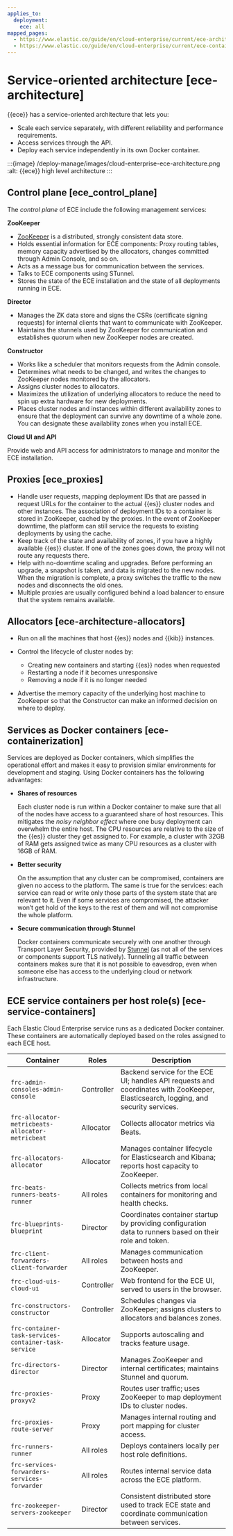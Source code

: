 ```yaml
---
applies_to:
  deployment:
    ece: all
mapped_pages:
  - https://www.elastic.co/guide/en/cloud-enterprise/current/ece-architecture.html
  - https://www.elastic.co/guide/en/cloud-enterprise/current/ece-containerization.html
---
```


# Service-oriented architecture [ece-architecture]

{{ece}} has a service-oriented architecture that lets you:

* Scale each service separately, with different reliability and performance requirements.
* Access services through the API.
* Deploy each service independently in its own Docker container.

:::{image} /deploy-manage/images/cloud-enterprise-ece-architecture.png
:alt: {{ece}} high level architecture
:::

## Control plane [ece_control_plane]

The *control plane* of ECE include the following management services:

**ZooKeeper**

* [ZooKeeper](http://zookeeper.apache.org/) is a distributed, strongly consistent data store.
* Holds essential information for ECE components: Proxy routing tables, memory capacity advertised by the allocators, changes committed through Admin Console, and so on.
* Acts as a message bus for communication between the services.
* Talks to ECE components using STunnel.
* Stores the state of the ECE installation and the state of all deployments running in ECE.

**Director**

* Manages the ZK data store and signs the CSRs (certificate signing requests) for internal clients that want to communicate with ZooKeeper.
* Maintains the stunnels used by ZooKeeper for communication and establishes quorum when new ZooKeeper nodes are created.

**Constructor**

* Works like a scheduler that monitors requests from the Admin console.
* Determines what needs to be changed, and writes the changes to ZooKeeper nodes monitored by the allocators.
* Assigns cluster nodes to allocators.
* Maximizes the utilization of underlying allocators to reduce the need to spin up extra hardware for new deployments.
* Places cluster nodes and instances within different availability zones to ensure that the deployment can survive any downtime of a whole zone. You can designate these availability zones when you install ECE.

**Cloud UI and API**

Provide web and API access for administrators to manage and monitor the ECE installation.


## Proxies [ece_proxies]

* Handle user requests, mapping deployment IDs that are passed in request URLs for the container to the actual {{es}} cluster nodes and other instances. The association of deployment IDs to a container is stored in ZooKeeper, cached by the proxies. In the event of ZooKeeper downtime, the platform can still service the requests to existing deployments by using the cache.
* Keep track of the state and availability of zones, if you have a highly available {{es}} cluster. If one of the zones goes down, the proxy will not route any requests there.
* Help with no-downtime scaling and upgrades. Before performing an upgrade, a snapshot is taken, and data is migrated to the new nodes. When the migration is complete, a proxy switches the traffic to the new nodes and disconnects the old ones.
* Multiple proxies are usually configured behind a load balancer to ensure that the system remains available.


## Allocators [ece-architecture-allocators]

* Run on all the machines that host {{es}} nodes and {{kib}} instances.
* Control the lifecycle of cluster nodes by:

    * Creating new containers and starting {{es}} nodes when requested
    * Restarting a node if it becomes unresponsive
    * Removing a node if it is no longer needed

* Advertise the memory capacity of the underlying host machine to ZooKeeper so that the Constructor can make an informed decision on where to deploy.

## Services as Docker containers [ece-containerization]

Services are deployed as Docker containers, which simplifies the operational effort and makes it easy to provision similar environments for development and staging. Using Docker containers has the following advantages:

* **Shares of resources**

    Each cluster node is run within a Docker container to make sure that all of the nodes have access to a guaranteed share of host resources. This mitigates the *noisy neighbor effect* where one busy deployment can overwhelm the entire host. The CPU resources are relative to the size of the {{es}} cluster they get assigned to. For example, a cluster with 32GB of RAM gets assigned twice as many CPU resources as a cluster with 16GB of RAM.

* **Better security**

    On the assumption that any cluster can be compromised, containers are given no access to the platform. The same is true for the services: each service can read or write only those parts of the system state that are relevant to it. Even if some services are compromised, the attacker won’t get hold of the keys to the rest of them and will not compromise the whole platform.

* **Secure communication through Stunnel**

    Docker containers communicate securely with one another through Transport Layer Security, provided by [Stunnel](https://www.stunnel.org/) (as not all of the services or components support TLS natively). Tunneling all traffic between containers makes sure that it is not possible to eavesdrop, even when someone else has access to the underlying cloud or network infrastructure.

## ECE service containers per host role(s) [ece-service-containers]

Each Elastic Cloud Enterprise service runs as a dedicated Docker container. These containers are automatically deployed based on the roles assigned to each ECE host.

| Container                                          | Roles         | Description |
|---|---|---|
| `frc-admin-consoles-admin-console`                  | Controller    | Backend service for the ECE UI; handles API requests and coordinates with ZooKeeper, Elasticsearch, logging, and security services. |
| `frc-allocator-metricbeats-allocator-metricbeat`    | Allocator     | Collects allocator metrics via Beats. |
| `frc-allocators-allocator`                          | Allocator     | Manages container lifecycle for Elasticsearch and Kibana; reports host capacity to ZooKeeper. |
| `frc-beats-runners-beats-runner`                    | All roles     | Collects metrics from local containers for monitoring and health checks. |
| `frc-blueprints-blueprint`                          | Director      | Coordinates container startup by providing configuration data to runners based on their role and token. |
| `frc-client-forwarders-client-forwarder`            | All roles     | Manages communication between hosts and ZooKeeper. |
| `frc-cloud-uis-cloud-ui`                            | Controller    | Web frontend for the ECE UI, served to users in the browser. |
| `frc-constructors-constructor`                      | Controller    | Schedules changes via ZooKeeper; assigns clusters to allocators and balances zones. |
| `frc-container-task-services-container-task-service`| Allocator     | Supports autoscaling and tracks feature usage. |
| `frc-directors-director`                            | Director      | Manages ZooKeeper and internal certificates; maintains Stunnel and quorum. |
| `frc-proxies-proxyv2`                               | Proxy         | Routes user traffic; uses ZooKeeper to map deployment IDs to cluster nodes. |
| `frc-proxies-route-server`                          | Proxy         | Manages internal routing and port mapping for cluster access. |
| `frc-runners-runner`                                | All roles     | Deploys containers locally per host role definitions. |
| `frc-services-forwarders-services-forwarder`        | All roles     | Routes internal service data across the ECE platform. |
| `frc-zookeeper-servers-zookeeper`                   | Director      | Consistent distributed store used to track ECE state and coordinate communication between services. |


